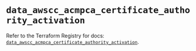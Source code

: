# `data_awscc_acmpca_certificate_authority_activation`

Refer to the Terraform Registry for docs: [`data_awscc_acmpca_certificate_authority_activation`](https://registry.terraform.io/providers/hashicorp/awscc/0.70.0/docs/data-sources/acmpca_certificate_authority_activation).
